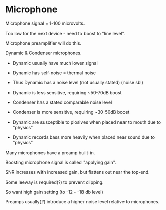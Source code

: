 Microphone
==========

Microphone signal = 1-100 microvolts.

Too low for the next device - need to boost to "line level".

Microphone preamplifier will do this.

Dynamic & Condenser microphones.

* Dynamic usually have much lower signal
* Dynamic has self-noise = thermal noise
* Thus Dynamic has a noise level (not usually stated) (noise sbl)
* Dynamic is less sensitive, requiring ~50-70dB boost

* Condenser has a stated comparable noise level
* Condenser is more sensitive, requiring ~30-50dB boost

* Dynamic are susceptible to plosives when placed near to mouth due to "physics"
* Dynamic records bass more heavily when placed near sound due to "physics"

Many microphones have a preamp built-in.

Boosting microphone signal is called "applying gain".

SNR increases with increased gain, but flattens out near the top-end.

Some leeway is required(?) to prevent clipping.

So want high gain setting (to -12 - -18 db level)


Preamps usually(?) introduce a higher noise level relative to microphones.
